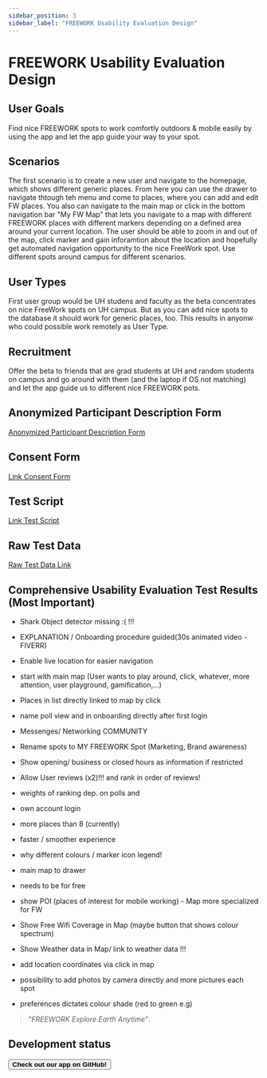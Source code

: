 ```yaml
---
sidebar_position: 3
sidebar_label: "FREEWORK Usability Evaluation Design"
---
```


# FREEWORK Usability Evaluation Design


## User Goals
Find nice FREEWORK spots to work comfortly outdoors & mobile easily by using the app and let the app guide your way to your spot. <!--Include a page to set individual preferences for each user that shows --> 

## Scenarios
The first scenario is to create a new user and navigate to the homepage, which shows different generic places. From here you can use the drawer to navigate thtough teh menu and come to places, where you can add and edit FW places. You also can navigate to the main map or click in the bottom navigation bar "My FW Map" that lets you navigate to a map with different FREEWORK places with different markers depending on a defined area around your current location. The user should be able to zoom in and out of the map, click marker and gain inforamtion about the location and hopefully get automated navigation opportunity to the nice FreeWork spot. Use different spots around campus for different scenarios.  
 
## User Types
First user group would be UH studens and faculty as the beta concentrates on nice FreeWork spots on UH campus. But as you can add nice spots to the database it should work for generic places, too. This results in anyonw who could possible work remotely as User Type. 

## Recruitment
Offer the beta to friends that are grad students at UH and random students on campus and go around with them (and the laptop if OS not matching) and let the app guide us to different nice FREEWORK pots.

## Anonymized Participant Description Form
[Anonymized Participant Description Form]

[Anonymized Participant Description Form]: https://docs.google.com/document/d/1LrtIivTsKcEGoyImFagetZr8NzacbD1uofkjHfgrqOM/edit?usp=sharing

## Consent Form
[Link Consent Form]

[Link Consent Form]: https://docs.google.com/document/d/1IahOuN5AoVbj6yNUuY92GMm6gWp7MpVCgMFOyZNW-uY/edit?usp=sharing

## Test Script
[Link Test Script]

[Link Test Script]: https://docs.google.com/document/d/1jC69x0kgiTAViqKUpDQtw88PmxVg1YBVpyCvhOGkEUA/edit?usp=sharing

## Raw Test Data
[Raw Test Data Link]

[Raw Test Data Link]: https://drive.google.com/drive/folders/1Tz-EdSS91MQgL2EDLkGhrxlh_N1Wpm8_?usp=sharing




## Comprehensive Usability Evaluation Test Results (Most Important)
- Shark Object detector missing :( !!!

- EXPLANATION / Onboarding procedure guided(30s animated video - FIVERR)
- Enable live location for easier navigation
- start with main map (User wants to play around, click, whatever, more attention, user playground, gamification,...)
- Places in list directly linked to map by click
- name poll view and in onboarding directly after first login
- Messenges/ Networking COMMUNITY
- Rename spots to MY FREEWORK Spot (Marketing, Brand awareness)
- Show opening/ business or closed hours as information if restricted
- Allow User reviews (x2)!!! and rank in order of reviews! 
- weights of ranking dep. on polls and 
- own account login
- more places than 8 (currently)
- faster / smoother experience
- why different colours / marker icon legend!
- main map to drawer
- needs to be for free
- show POI (places of interest for mobile working) - Map more specialized for FW
- Show Free Wifi Coverage in Map (maybe button that shows colour spectrum)
- Show Weather data in Map/ link to weather data !!! 
- add location coordinates via click in map
- possibility to add photos by camera directly and more pictures each spot
- preferences dictates colour shade (red to green e.g)



>*"FREEWORK 
 Explore Earth
 Anytime"*.


## Development status
[<button className="button button--secondary">**Check out our app on GitHub!**</button>][Link]

[Link]: https://github.com/FREEW0RK/FreeWork_mobile_application

